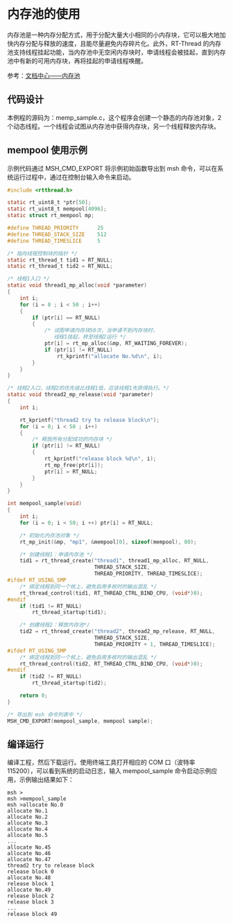# 内存池的使用

内存池是一种内存分配方式，用于分配大量大小相同的小内存块，它可以极大地加快内存分配与释放的速度，且能尽量避免内存碎片化。此外，RT-Thread 的内存池支持线程挂起功能，当内存池中无空闲内存块时，申请线程会被挂起，直到内存池中有新的可用内存块，再将挂起的申请线程唤醒。

参考：[文档中心——内存池](https://www.rt-thread.org/document/site/#/rt-thread-version/rt-thread-standard/programming-manual/memory/memory?id=%e5%86%85%e5%ad%98%e6%b1%a0)

## 代码设计

本例程的源码为：memp_sample.c，这个程序会创建一个静态的内存池对象，2个动态线程。一个线程会试图从内存池中获得内存块，另一个线程释放内存块。

## mempool 使用示例

示例代码通过 MSH_CMD_EXPORT 将示例初始函数导出到 msh 命令，可以在系统运行过程中，通过在控制台输入命令来启动。


```c
#include <rtthread.h>

static rt_uint8_t *ptr[50];
static rt_uint8_t mempool[4096];
static struct rt_mempool mp;

#define THREAD_PRIORITY      25
#define THREAD_STACK_SIZE    512
#define THREAD_TIMESLICE     5

/* 指向线程控制块的指针 */
static rt_thread_t tid1 = RT_NULL;
static rt_thread_t tid2 = RT_NULL;

/* 线程1入口 */
static void thread1_mp_alloc(void *parameter)
{
    int i;
    for (i = 0 ; i < 50 ; i++)
    {
        if (ptr[i] == RT_NULL)
        {
            /* 试图申请内存块50次，当申请不到内存块时，
               线程1挂起，转至线程2运行 */
            ptr[i] = rt_mp_alloc(&mp, RT_WAITING_FOREVER);
            if (ptr[i] != RT_NULL)
                rt_kprintf("allocate No.%d\n", i);
        }
    }
}

/* 线程2入口，线程2的优先级比线程1低，应该线程1先获得执行。*/
static void thread2_mp_release(void *parameter)
{
    int i;

    rt_kprintf("thread2 try to release block\n");
    for (i = 0; i < 50 ; i++)
    {
        /* 释放所有分配成功的内存块 */
        if (ptr[i] != RT_NULL)
        {
            rt_kprintf("release block %d\n", i);
            rt_mp_free(ptr[i]);
            ptr[i] = RT_NULL;
        }
    }
}

int mempool_sample(void)
{
    int i;
    for (i = 0; i < 50; i ++) ptr[i] = RT_NULL;

    /* 初始化内存池对象 */
    rt_mp_init(&mp, "mp1", &mempool[0], sizeof(mempool), 80);

    /* 创建线程1：申请内存池 */
    tid1 = rt_thread_create("thread1", thread1_mp_alloc, RT_NULL,
                            THREAD_STACK_SIZE,
                            THREAD_PRIORITY, THREAD_TIMESLICE);
#ifdef RT_USING_SMP
    /* 绑定线程到同一个核上，避免启用多核时的输出混乱 */
    rt_thread_control(tid1, RT_THREAD_CTRL_BIND_CPU, (void*)0);
#endif
    if (tid1 != RT_NULL)
        rt_thread_startup(tid1);

    /* 创建线程2：释放内存池*/
    tid2 = rt_thread_create("thread2", thread2_mp_release, RT_NULL,
                            THREAD_STACK_SIZE,
                            THREAD_PRIORITY + 1, THREAD_TIMESLICE);
#ifdef RT_USING_SMP
    /* 绑定线程到同一个核上，避免启用多核时的输出混乱 */
    rt_thread_control(tid2, RT_THREAD_CTRL_BIND_CPU, (void*)0);
#endif
    if (tid2 != RT_NULL)
        rt_thread_startup(tid2);

    return 0;
}

/* 导出到 msh 命令列表中 */
MSH_CMD_EXPORT(mempool_sample, mempool sample);
```

## 编译运行

编译工程，然后下载运行。使用终端工具打开相应的 COM 口（波特率 115200），可以看到系统的启动日志，输入 mempool_sample 命令启动示例应用，示例输出结果如下：

```shell
msh >
msh >mempool_sample
msh >allocate No.0
allocate No.1
allocate No.2
allocate No.3
allocate No.4
allocate No.5
...
allocate No.45
allocate No.46
allocate No.47
thread2 try to release block
release block 0
allocate No.48
release block 1
allocate No.49
release block 2
release block 3
...
release block 49
```


